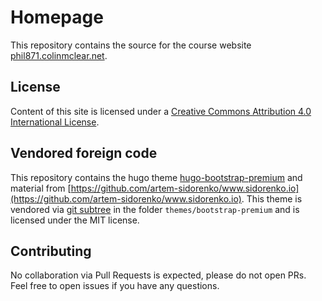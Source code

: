 # Homepage

This repository contains the source for the course website  [phil871.colinmclear.net](phil871.colinmclear.net).

## License

Content of this site is licensed under a [Creative Commons Attribution 4.0 International License](http://creativecommons.org/licenses/by/4.0/).

## Vendored foreign code

This repository contains the hugo theme
[hugo-bootstrap-premium](https://github.com/appernetic/hugo-bootstrap-premium/)
and material from [https://github.com/artem-sidorenko/www.sidorenko.io](https://github.com/artem-sidorenko/www.sidorenko.io). This theme is vendored via [git subtree](https://www.atlassian.com/blog/git/alternatives-to-git-submodule-git-subtree) in the folder `themes/bootstrap-premium` and is licensed under the MIT license.

## Contributing

No collaboration via Pull Requests is expected, please do not open PRs. Feel free to open issues if you have any questions.
